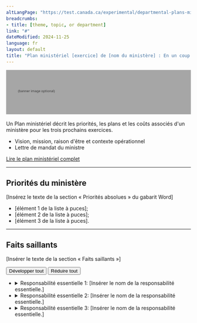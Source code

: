 ```yaml
---
altLangPage: "https://test.canada.ca/experimental/departmental-plans-ministeriels/dp-at-glance.html"
breadcrumbs:
- title: [theme, topic, or department]
link: "#"
dateModified: 2024-11-25
language: fr
layout: default
title: "Plan ministériel [exercice] de [nom du ministère] : En un coup d'œil"
---
```

<div class="parbase section">
    <img alt="" class="img-responsive center-block" src="https://raw.githubusercontent.com/gc-proto/experimental/master/results-resultats/banner.png">
    <p>Un Plan ministériel décrit les priorités, les plans et les coûts associés d'un ministère pour les trois prochains exercices.</p>
    <ul>
        <li>Vision, mission, raison d'être et contexte opérationnel</li>
        <li>Lettre de mandat du ministre</li>
    </ul>
    <div class="mrgn-bttm-lg mrgn-tp-lg">
        <p><a href="/experimental/departmental-plans-ministeriels/pm-plan-ministeriel-complet.html" class="btn btn-primary btn-lg">Lire le plan ministériel complet</a>
            <span class="wb-toggle" data-toggle="{&quot;selector&quot;: &quot;main summary&quot;, &quot;print&quot;: &quot;on&quot;}"></span>
        </p>
    </div>
    <hr>
    <section>
        <h2>Priorités du ministère</h2>
        <p>[Insérez le texte de la section « Priorités absolues » du gabarit Word]</p>
        <ul>
            <li>[élément&nbsp;1 de la liste à puces]; </li>
            <li>[élément&nbsp;2 de la liste à puces]; </li>
            <li>[élément&nbsp;3 de la liste à puces]. </li>
        </ul>
    </section>
    <hr>
    <section>
        <h2>Faits saillants</h2>
        <p>[Insérer le texte de la section « Faits saillants »]</p>
        <div id="cores">
            <div class="btn-group mrgn-bttm-md">
                <button type="button" class="btn btn-default wb-toggle" data-toggle="{&quot;selector&quot;: &quot;details&quot;, &quot;parent&quot;: &quot;#cores&quot;, &quot;type&quot;: &quot;on&quot;}">Développer tout</button>
                <button type="button" class="btn btn-default wb-toggle" data-toggle="{&quot;selector&quot;: &quot;details&quot;, &quot;parent&quot;: &quot;#cores&quot;, &quot;type&quot;: &quot;off&quot;}">Réduire tout</button>
            </div>
            <ul class="list-unstyled">
                <li>
                    <details>
                        <summary class="wb-toggle" data-toggle='{"print":"on"}'>Responsabilité essentielle 1: [Insérer le nom de la responsabilité essentielle.]</summary>
                        <div>
                            <dl>
                            <p><strong>Dépenses prévues :</strong> [Insérer le montant] </p>
                            <p><strong>Ressources humaines prévues :</strong> [Insérer le nombre]</p>
                            <p><strong>Résultats ministériels :</strong></p>
                            </dl>
                            <ul>
                                <li>[Élément 1 de la liste à puces];</li>
                                <li>[Élément 2 de la liste à puces];</li>
                                <li>[Élément 3 de la liste à puces].</li>
                            </ul>
                            <p>Vous trouverez de plus amples renseignements sur <a href="#">[nom de la responsabilité essentielle]</a> [hyperlien menant vers le plan complet, responsabilité essentielle&nbsp;1, section sur les progrès à l&rsquo;égard des résultats] dans le plan complet.</p>
                        </div>
                    </details>
                </li>
                <li>
                    <details>
                        <summary class="wb-toggle" data-toggle='{"print":"on"}'>Responsabilité essentielle 2: [Insérer le nom de la responsabilité essentielle.]</summary>
                        <div>
                            <p><strong>Dépenses prévues :</strong> [Insérer le montant] </p>
                            <p><strong>Ressources humaines prévues :</strong> [Insérer le nombre]</p>
                            <p><strong>Résultats ministériels :</strong></p>
                            <ul>
                                <li>[Élément 1 de la liste à puces];</li>
                                <li>[Élément 2 de la liste à puces];</li>
                                <li>[Élément 3 de la liste à puces].</li>
                            </ul>
                            <p>Vous trouverez de plus amples renseignements sur <a href="#">[nom de la responsabilité essentielle]</a> [hyperlien menant vers le plan complet, responsabilité essentielle&nbsp;1, section sur les progrès à l&rsquo;égard des résultats] dans le plan complet.</p>
                        </div>
                    </details>
                </li>
                <li>
                    <details>
                        <summary class="wb-toggle" data-toggle='{"print":"on"}'>Responsabilité essentielle 3: [Insérer le nom de la responsabilité essentielle.]</summary>
                        <div>
                            <p><strong>Dépenses prévues :</strong> [Insérer le montant] </p>
                            <p><strong>Ressources humaines prévues :</strong> [Insérer le nombre]</p>
                            <p><strong>Résultats ministériels :</strong></p>
                            <ul>
                                <li>[Élément 1 de la liste à puces];</li>
                                <li>[Élément 2 de la liste à puces];</li>
                                <li>[Élément 3 de la liste à puces].</li>
                            </ul>
                            <p>Vous trouverez de plus amples renseignements sur <a href="#">[nom de la responsabilité essentielle]</a> [hyperlien menant vers le plan complet, responsabilité essentielle&nbsp;1, section sur les progrès à l&rsquo;égard des résultats] dans le plan complet.</p>
                        </div>
                    </details>
                </li>
            </ul>
        </div>
    </section>
</div>